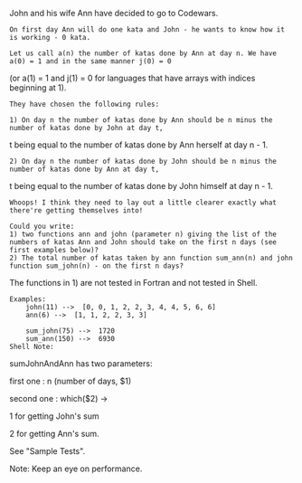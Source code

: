 John and his wife Ann have decided to go to Codewars.

    On first day Ann will do one kata and John - he wants to know how it is working - 0 kata.

    Let us call a(n) the number of katas done by Ann at day n. We have a(0) = 1 and in the same manner j(0) = 0 
(or a(1) = 1 and j(1) = 0 for languages that have arrays with indices beginning at 1).

    They have chosen the following rules:

    1) On day n the number of katas done by Ann should be n minus the number of katas done by John at day t, 
t being equal to the number of katas done by Ann herself at day n - 1.

    2) On day n the number of katas done by John should be n minus the number of katas done by Ann at day t, 
t being equal to the number of katas done by John himself at day n - 1.

    Whoops! I think they need to lay out a little clearer exactly what there're getting themselves into!

    Could you write:
    1) two functions ann and john (parameter n) giving the list of the numbers of katas Ann and John should take on the first n days (see first examples below)?
    2) The total number of katas taken by ann function sum_ann(n) and john function sum_john(n) - on the first n days?
The functions in 1) are not tested in Fortran and not tested in Shell.

    Examples:
        john(11) -->  [0, 0, 1, 2, 2, 3, 4, 4, 5, 6, 6]
        ann(6) -->  [1, 1, 2, 2, 3, 3]

        sum_john(75) -->  1720
        sum_ann(150) -->  6930
    Shell Note:
sumJohnAndAnn has two parameters:

first one : n (number of days, $1)

second one : which($2) ->

1 for getting John's sum

2 for getting Ann's sum.

See "Sample Tests".

Note:
Keep an eye on performance.
